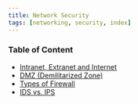 ```yaml
---
title: Network Security
tags: [networking, security, index]
---
```


### Table of Content

* [Intranet, Extranet and Internet](Intranet,%20Extranet%20and%20Internet.md)
* [DMZ (Demilitarized Zone)](DMZ%20%28Demilitarized%20Zone%29.md)
* [Types of Firewall](../Networking%20Devices/Firewall/Types%20of%20Firewall.md)
* [IDS vs. IPS](IDS%20vs.%20IPS.md)